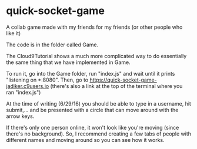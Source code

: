 # quick-socket-game
A collab game made with my friends for my friends (or other people who like it)

The code is in the folder called Game.

The Cloud9Tutorial shows a much more complicated way to do essentially the same thing that we have implemented in Game.

To run it, go into the Game folder, run "index.js" and wait until it prints "listening on *:8080".
Then, go to https://quick-socket-game-jadiker.c9users.io  (there's also a link at the top of the terminal where you ran "index.js")

At the time of writing (6/29/16) you should be able to type in a username, hit submit,...
and be presented with a circle that can move around with the arrow keys.

If there's only one person online, it won't look like you're moving (since there's no background).
So,  I recommend creating a few tabs of people with different names and moving around so you can see how it works.